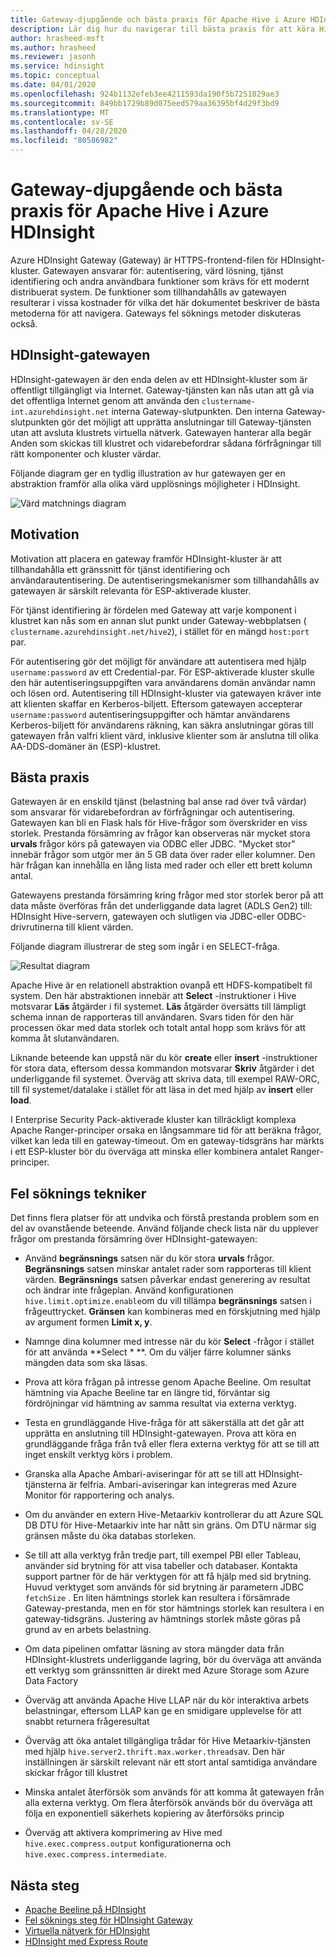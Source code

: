 ```yaml
---
title: Gateway-djupgående och bästa praxis för Apache Hive i Azure HDInsight
description: Lär dig hur du navigerar till bästa praxis för att köra Hive-frågor via Azure HDInsight-gatewayen
author: hrasheed-msft
ms.author: hrasheed
ms.reviewer: jasonh
ms.service: hdinsight
ms.topic: conceptual
ms.date: 04/01/2020
ms.openlocfilehash: 924b1132efeb3ee4211593da190f5b7251029ae3
ms.sourcegitcommit: 849bb1729b89d075eed579aa36395bf4d29f3bd9
ms.translationtype: MT
ms.contentlocale: sv-SE
ms.lasthandoff: 04/28/2020
ms.locfileid: "80586982"
---
```

# <a name="gateway-deep-dive-and-best-practices-for-apache-hive-in-azure-hdinsight"></a>Gateway-djupgående och bästa praxis för Apache Hive i Azure HDInsight

Azure HDInsight Gateway (Gateway) är HTTPS-frontend-filen för HDInsight-kluster. Gatewayen ansvarar för: autentisering, värd lösning, tjänst identifiering och andra användbara funktioner som krävs för ett modernt distribuerat system. De funktioner som tillhandahålls av gatewayen resulterar i vissa kostnader för vilka det här dokumentet beskriver de bästa metoderna för att navigera. Gateways fel söknings metoder diskuteras också.

## <a name="the-hdinsight-gateway"></a>HDInsight-gatewayen

HDInsight-gatewayen är den enda delen av ett HDInsight-kluster som är offentligt tillgängligt via Internet. Gateway-tjänsten kan nås utan att gå via det offentliga Internet genom att använda den `clustername-int.azurehdinsight.net` interna Gateway-slutpunkten. Den interna Gateway-slutpunkten gör det möjligt att upprätta anslutningar till Gateway-tjänsten utan att avsluta klustrets virtuella nätverk. Gatewayen hanterar alla begär Anden som skickas till klustret och vidarebefordrar sådana förfrågningar till rätt komponenter och kluster värdar.

Följande diagram ger en tydlig illustration av hur gatewayen ger en abstraktion framför alla olika värd upplösnings möjligheter i HDInsight.

![Värd matchnings diagram](./media/gateway-best-practices/host-resolution-diagram.png "Värd matchnings diagram")

## <a name="motivation"></a>Motivation

Motivation att placera en gateway framför HDInsight-kluster är att tillhandahålla ett gränssnitt för tjänst identifiering och användarautentisering. De autentiseringsmekanismer som tillhandahålls av gatewayen är särskilt relevanta för ESP-aktiverade kluster.

För tjänst identifiering är fördelen med Gateway att varje komponent i klustret kan nås som en annan slut punkt under Gateway-webbplatsen ( `clustername.azurehdinsight.net/hive2`), i stället för en mängd `host:port` par.

För autentisering gör det möjligt för användare att autentisera med hjälp `username:password` av ett Credential-par. För ESP-aktiverade kluster skulle den här autentiseringsuppgiften vara användarens domän användar namn och lösen ord. Autentisering till HDInsight-kluster via gatewayen kräver inte att klienten skaffar en Kerberos-biljett. Eftersom gatewayen accepterar `username:password` autentiseringsuppgifter och hämtar användarens Kerberos-biljett för användarens räkning, kan säkra anslutningar göras till gatewayen från valfri klient värd, inklusive klienter som är anslutna till olika AA-DDS-domäner än (ESP)-klustret.

## <a name="best-practices"></a>Bästa praxis

Gatewayen är en enskild tjänst (belastning bal anse rad över två värdar) som ansvarar för vidarebefordran av förfrågningar och autentisering. Gatewayen kan bli en Flask hals för Hive-frågor som överskrider en viss storlek. Prestanda försämring av frågor kan observeras när mycket stora **urvals** frågor körs på gatewayen via ODBC eller JDBC. "Mycket stor" innebär frågor som utgör mer än 5 GB data över rader eller kolumner. Den här frågan kan innehålla en lång lista med rader och eller ett brett kolumn antal.

Gatewayens prestanda försämring kring frågor med stor storlek beror på att data måste överföras från det underliggande data lagret (ADLS Gen2) till: HDInsight Hive-servern, gatewayen och slutligen via JDBC-eller ODBC-drivrutinerna till klient värden.

Följande diagram illustrerar de steg som ingår i en SELECT-fråga.

![Resultat diagram](./media/gateway-best-practices/result-retrieval-diagram.png "Resultat diagram")

Apache Hive är en relationell abstraktion ovanpå ett HDFS-kompatibelt fil system. Den här abstraktionen innebär att **Select** -instruktioner i Hive motsvarar **Läs** åtgärder i fil systemet. **Läs** åtgärder översätts till lämpligt schema innan de rapporteras till användaren. Svars tiden för den här processen ökar med data storlek och totalt antal hopp som krävs för att komma åt slutanvändaren.

Liknande beteende kan uppstå när du kör **create** eller **insert** -instruktioner för stora data, eftersom dessa kommandon motsvarar **Skriv** åtgärder i det underliggande fil systemet. Överväg att skriva data, till exempel RAW-ORC, till fil systemet/datalake i stället för att läsa in det med hjälp av **insert** eller **load**.

I Enterprise Security Pack-aktiverade kluster kan tillräckligt komplexa Apache Ranger-principer orsaka en långsammare tid för att beräkna frågor, vilket kan leda till en gateway-timeout. Om en gateway-tidsgräns har märkts i ett ESP-kluster bör du överväga att minska eller kombinera antalet Ranger-principer.

## <a name="troubleshooting-techniques"></a>Fel söknings tekniker

Det finns flera platser för att undvika och förstå prestanda problem som en del av ovanstående beteende. Använd följande check lista när du upplever frågor om prestanda försämring över HDInsight-gatewayen:

* Använd **begränsnings** satsen när du kör stora **urvals** frågor. **Begränsnings** satsen minskar antalet rader som rapporteras till klient värden. **Begränsnings** satsen påverkar endast generering av resultat och ändrar inte frågeplan. Använd konfigurationen `hive.limit.optimize.enable`om du vill tillämpa **begränsnings** satsen i frågeuttrycket. **Gränsen** kan kombineras med en förskjutning med hjälp av argument formen **Limit x, y**.

* Namnge dina kolumner med intresse när du kör **Select** -frågor i stället för att använda **Select \* **. Om du väljer färre kolumner sänks mängden data som ska läsas.

* Prova att köra frågan på intresse genom Apache Beeline. Om resultat hämtning via Apache Beeline tar en längre tid, förväntar sig fördröjningar vid hämtning av samma resultat via externa verktyg.

* Testa en grundläggande Hive-fråga för att säkerställa att det går att upprätta en anslutning till HDInsight-gatewayen. Prova att köra en grundläggande fråga från två eller flera externa verktyg för att se till att inget enskilt verktyg körs i problem.

* Granska alla Apache Ambari-aviseringar för att se till att HDInsight-tjänsterna är felfria. Ambari-aviseringar kan integreras med Azure Monitor för rapportering och analys.

* Om du använder en extern Hive-Metaarkiv kontrollerar du att Azure SQL DB DTU för Hive-Metaarkiv inte har nått sin gräns. Om DTU närmar sig gränsen måste du öka databas storleken.

* Se till att alla verktyg från tredje part, till exempel PBI eller Tableau, använder sid brytning för att visa tabeller och databaser. Kontakta support partner för de här verktygen för att få hjälp med sid brytning. Huvud verktyget som används för sid brytning är parametern JDBC `fetchSize` . En liten hämtnings storlek kan resultera i försämrade Gateway-prestanda, men en för stor hämtnings storlek kan resultera i en gateway-tidsgräns. Justering av hämtnings storlek måste göras på grund av en arbets belastning.

* Om data pipelinen omfattar läsning av stora mängder data från HDInsight-klustrets underliggande lagring, bör du överväga att använda ett verktyg som gränssnitten är direkt med Azure Storage som Azure Data Factory

* Överväg att använda Apache Hive LLAP när du kör interaktiva arbets belastningar, eftersom LLAP kan ge en smidigare upplevelse för att snabbt returnera frågeresultat

* Överväg att öka antalet tillgängliga trådar för Hive Metaarkiv-tjänsten med hjälp `hive.server2.thrift.max.worker.threads`av. Den här inställningen är särskilt relevant när ett stort antal samtidiga användare skickar frågor till klustret

* Minska antalet återförsök som används för att komma åt gatewayen från alla externa verktyg. Om flera återförsök används bör du överväga att följa en exponentiell säkerhets kopiering av återförsöks princip

* Överväg att aktivera komprimering av Hive med `hive.exec.compress.output` konfigurationerna och `hive.exec.compress.intermediate`.

## <a name="next-steps"></a>Nästa steg

* [Apache Beeline på HDInsight](https://docs.microsoft.com/azure/hdinsight/hadoop/apache-hadoop-use-hive-beeline)
* [Fel söknings steg för HDInsight Gateway](https://docs.microsoft.com/azure/hdinsight/interactive-query/troubleshoot-gateway-timeout)
* [Virtuella nätverk för HDInsight](https://docs.microsoft.com/azure/hdinsight/hdinsight-plan-virtual-network-deployment)
* [HDInsight med Express Route](https://docs.microsoft.com/azure/hdinsight/connect-on-premises-network)